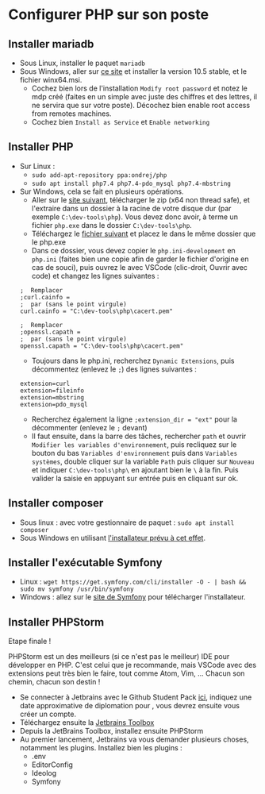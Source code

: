 # Configurer PHP sur son poste

## Installer mariadb

* Sous Linux, installer le paquet `mariadb`
* Sous Windows, aller sur [ce site](https://downloads.mariadb.org/) et installer la version 10.5 stable, et le fichier winx64.msi.
    * Cochez bien lors de l'installation `Modify root password` et notez le mdp créé (faites en un simple avec juste des chiffres et des lettres, il ne servira que sur votre poste). Décochez bien enable root access from remotes machines.
    * Cochez bien `Install as Service` et `Enable networking`

## Installer PHP

* Sur Linux :
    * `sudo add-apt-repository ppa:ondrej/php`
    * `sudo apt install php7.4 php7.4-pdo_mysql php7.4-mbstring`
* Sur Windows, cela se fait en plusieurs opérations.
    * Aller sur le [site suivant](https://windows.php.net/download), télécharger le zip (x64 non thread safe), et l'extraire dans un dossier à la racine de votre disque dur (par exemple `C:\dev-tools\php`). Vous devez donc avoir, à terme un fichier `php.exe` dans le dossier `C:\dev-tools\php`.
    * Téléchargez le [fichier suivant](https://curl.haxx.se/ca/cacert.pem) et placez le dans le même dossier que le php.exe
    * Dans ce dossier, vous devez copier le `php.ini-development` en `php.ini` (faites bien une copie afin de garder le fichier d'origine en cas de souci), puis ouvrez le avec VSCode (clic-droit, Ouvrir avec code) et changez les lignes suivantes :
    ```
    ;  Remplacer
    ;curl.cainfo =
    ;  par (sans le point virgule)
    curl.cainfo = "C:\dev-tools\php\cacert.pem"

    ;  Remplacer
    ;openssl.capath =
    ;  par (sans le point virgule)
    openssl.capath = "C:\dev-tools\php\cacert.pem"
    ```
    * Toujours dans le php.ini, recherchez `Dynamic Extensions`, puis décommentez (enlevez le `;`) des lignes suivantes :
    ```
    extension=curl
    extension=fileinfo
    extension=mbstring
    extension=pdo_mysql
    ```
    * Recherchez également la ligne `;extension_dir = "ext"` pour la décommenter (enlevez le `;` devant)
    * Il faut ensuite, dans la barre des tâches, rechercher `path` et ouvrir `Modifier les variables d'environnement`, puis recliquez sur le bouton du bas `Variables d'environnement` puis dans `Variables systèmes`, double cliquer sur la variable `Path` puis cliquer sur `Nouveau` et indiquer `C:\dev-tools\php\` en ajoutant bien le `\` à la fin. Puis valider la saisie en appuyant sur entrée puis en cliquant sur ok.

## Installer composer
* Sous linux : avec votre gestionnaire de paquet : `sudo apt install composer`
* Sous Windows en utilisant [l'installateur prévu à cet effet](https://getcomposer.org/Composer-Setup.exe).

## Installer l'exécutable Symfony
* Linux : `wget https://get.symfony.com/cli/installer -O - | bash && sudo mv symfony /usr/bin/symfony`
* Windows : allez sur le [site de Symfony](https://symfony.com/download) pour télécharger l'installateur.

## Installer PHPStorm

Etape finale !

PHPStorm est un des meilleurs (si ce n'est pas le meilleur) IDE pour développer en PHP. C'est celui que je recommande, mais VSCode avec des extensions peut très bien le faire, tout comme Atom, Vim, ... Chacun son chemin, chacun son destin !

* Se connecter à Jetbrains avec le Github Student Pack [ici](https://www.jetbrains.com/shop/eform/students), indiquez une date approximative de diplomation pour , vous devrez ensuite vous créer un compte.
* Téléchargez ensuite la [Jetbrains Toolbox](https://www.jetbrains.com/toolbox-app/)
* Depuis la JetBrains Toolbox, installez ensuite PHPStorm
* Au premier lancement, Jetbrains va vous demander plusieurs choses, notamment les plugins. Installez bien les plugins :
    * .env
    * EditorConfig
    * Ideolog
    * Symfony